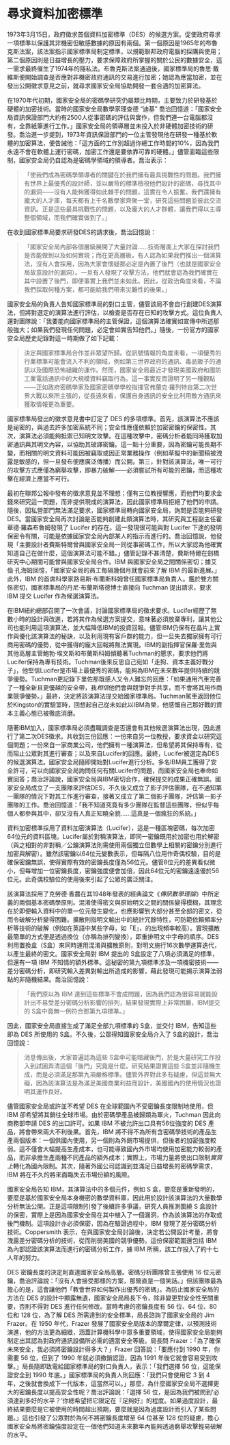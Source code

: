 # 尋求資料加密標準

1973年3月15日，政府徵求首個資料加密標準（DES）的候選方案。促使政府尋求一項標準以保護其非機密但敏感數據的原因有兩個。第一個原因是1965年的布魯克斯法案，該法案指示國家標準局制定標準，以規範聯邦政府電腦的採購與使用；第二個原因則是日益增長的壓力，要求保障政府所掌握的關於公民的數據安全，這一需求最終催生了1974年的隱私法。布魯克斯法案通過後，國家標準局的魯思·戴維斯便開始調查是否應對非機密政府通訊的交易進行加密；她認為應當加密，並在發出公開徵求意見之前，就尋求國家安全局協助開發一套合適的加密算法。

在1970年代初期，國家安全局的密碼學研究仍屬類比時期，主要致力於研發基於硬體的加密技術。當時的國家安全局數學家理查德 “迪基” 喬治回憶道：「國家安全局資訊保證部門大約有2500人從事密碼的評估與實作，但我們連一台電腦都沒有，全靠紙筆進行工作。」國家安全局的領導層並未投入於非硬體加密技術的研發。喬治進一步提到，1973年資訊保證部門的一位主管發現他在研發一種基於軟體的加密算法，便告誡他：「這方面的工作別超過你總工作時間的10%，因為我們永遠不會在軟體上運行密碼，加密工作還是要依靠可靠的硬體。」儘管面臨這些限制，國家安全局仍自認為是密碼學領域的領導者。喬治表示：

>「使我們成為密碼學領導者的關鍵在於我們擁有最具挑戰性的問題。我們擁有世界上最優秀的設計師，並以嚴苛的標準檢視他們設計的密碼，尋找其中的漏洞——沒有人能夠獲得如此棘手的問題，這實在令人振奮。我們還擁有龐大的人才庫，每天都有上千名數學家齊聚一堂，研究這些問題並彼此交流資訊。正是這些最具挑戰性的問題，以及龐大的人才群體，讓我們得以主導整個領域，而我們確實做到了。」

在收到國家標準局要求研發DES的請求後，喬治回憶說：

>「國家安全局內部各個層級展開了大量討論……技術層面上大家在探討我們是否能做到以及如何實現；而在更高層級，有人認為如果我們推出一個演算法，沒有人會採用，因為大家會懷疑那必定是內置了後門（也就是國家安全局故意設計的漏洞）。一旦有人發現了攻擊方法，他們就會認為我們確實在其中設置了後門，即便事實上我們並未如此。因此，從政治角度來看，不論我們採取何種方案，都可能給我們帶來災難性的後果。」

國家安全局的負責人告知國家標準局的對口主管，儘管該局不會自行創建DES演算法，但將對選定的演算法進行評估，以檢查是否存在已知的攻擊方式。這位負責人還對團隊說：「我要能向國家標準局的主管保證，這個演算法確實如宣傳中所述那般強大；如果我們發現任何問題，必定會如實告知他們。」隨後，一份官方的國家安全局歷史記錄對這一時期做了如下記載：

> 決定與國家標準局合作並非眾望所歸。從訊號情報的角度來看，一項優秀的行業標準可能會流入不利的領域，例如第三世界政府的通訊、毒品販子的通訊以及國際恐怖組織的運作。然而，國家安全局最近才發現美國政府和國防工業電話通訊中的大規模資料竊取行為。這一事實反而證明了另一種觀點——正如政府密碼學家及國家密碼學學校指揮官弗蘭克·羅列特自第二次世界大戰以來所主張的，從長遠來看，保護自身通訊的安全比利用敵方通訊來獲取情報更為重要。

國家標準局發出的徵求意見書中訂定了 DES 的多項標準。首先，該演算法不應該是祕密的，與過去許多加密系統不同；安全性應僅依賴於加密密鑰的保密性。其次，演算法必須能夠抵禦已知明文攻擊。在這種攻擊中，密碼分析者能同時獲取加密通訊與其明文內容，以協助其破譯密鑰。這一點十分重要，因為密鑰可能長期不變，而相關的明文資料可能因被竊取或因正常業務操作（例如草擬中的新聞稿被洩露是敏感的，但一旦發布便應廣泛傳播）而公開。第三，針對該演算法，唯一可行的攻擊方式應僅為窮舉攻擊，即暴力破解——必須嘗試所有可能的密鑰，而這種攻擊在經濟上應當不可行。

最初在聯邦公報中發布的徵求意見並不理想；僅有三位教授響應，而他們均要求金錢來研究這一問題，而非提供現成的演算法，因此國家標準局拒絕了他們的申請。隨後，因私營部門無法滿足要求，國家標準局轉向國家安全局，詢問是否能夠研發 DES。當國家安全局再次討論是否能夠創建此類演算法時，其研究與工程副主任霍華德·羅森布魯姆發現了 Lucifer 的存在。這一發現很可能與對 Lucifer 下達的發明保密令有關，可能是依據國家安全局內部某人的指示而進行的。喬治回憶說，他發現「主要設計者費斯特爾曾與國家安全局一同從事密碼工作，所以大家認為他確實知道自己在做什麼，這個演算法可能不錯。」儘管記錄不甚清楚，費斯特爾在劍橋研究中心期間可能曾與國家安全局合作。IBM 與國家安全局之間關係密切；據艾倫·孔海姆回憶，「國家安全局的員工每隔幾個月就會前來了解 IBM 的最新進展。」此外，IBM 的首席科學家路易斯·布蘭斯科姆曾任國家標準局負責人。鑑於雙方關係密切，國家標準局的丹尼·布蘭斯塔德博士直接向 Tuchman 提出請求，要求 IBM 提交 Lucifer 作為候選演算法。

在IBM紐約總部召開了一次會議，討論國家標準局的徵求要求。Lucifer經歷了無數小時的設計與改進，若將其作為候選方案提交，意味著必須放棄專利，讓其他公司也能利用這項演算法，並大幅降低IBM的投資回報。儘管IBM仍保有在晶片上實作與優化該演算法的秘訣，以及利用現有客戶群的能力，但一旦失去獨家擁有可行商用密碼的優勢，從中獲得的龐大回報將無法實現。IBM的副指揮官保羅·里佐與其他高層主管鮑勃·埃文斯和布蘭斯科姆傾聽著Tuchman的懇求，要求他們將Lucifer保持為專有技術。Tuchman後來反思自己宛如「走狗、資本主義好戰分子」，他堅信Lucifer是市場上最優秀的密碼，能夠為IBM在未來數年提供持續的競爭優勢。Tuchman更記錄下里佐那既感人又令人難忘的回應：「如果通用汽車完善了一種全新且更優越的安全帶，我*相信*他們會與競爭對手共享，而不會將其用作商業競爭優勢。」最終，決定將該演算法提交給國家標準局。Tuchman駕車返回他位於Kingston的實驗室時，回想起自己從未如此以IBM為榮，他感慨自己那好戰的資本主義心態已被徹底消磨。

隨著IBM加入，國家標準局必須盡職調查是否還會有其他候選演算法出現，因此進行了第二次DES徵求。共收到三份回應：一份來自另一位教授，要求資金以研究這個問題；一份來自一家商業公司，他們擁有一種演算法，但希望將其保持專有，從而阻止公眾對其進行審查；以及來自Lucifer的回應。最終，Lucifer被選定為DES的候選演算法。國家安全局隨即開始對Lucifer進行分析。多名IBM員工獲得了安全許可，可以向國家安全局詢問任何有關Lucifer的問題，而國家安全局也奉命如實回答；喬治評論說，國家安全局與IBM密切合作，確保提交的成果正確無誤。國家安全局成立了一支團隊來評估DES，不久後又成立了影子評估團隊，在不通知第一團隊的情況下對其工作進行審查，接著又成立了第二個影子團隊，評估第一影子團隊的工作。喬治回憶道：「我不知道究竟有多少團隊在監督這些團隊，但似乎每個人都參與其中，卻又沒有人真正知曉全貌……這真是一個瘋狂的系統。」

資料加密標準採用了資料加密演算法（Lucifer），這是一種區塊密碼，每次加密64位元的資料區塊。Lucifer屬於對稱演算法，即同一密鑰既用於加密也用於解密（與之相對的非對稱／公鑰演算法則需使用兩個獨立但數學上相關的密鑰分別進行加密與解密）。雖然該密鑰以64位元變數表示，但每隔八位用作奇偶校驗，目的是確保密鑰無誤，使得實際有效的密鑰長度僅為56位元。儘管8位元的差異看似微小，但每增加一位密鑰長度，密鑰強度便會加倍，因此64位元的密鑰遠遠優於56位元。此奇偶校驗位的使用後來引起了公眾的廣泛關注。

該演算法採用了克勞德·香農在其1948年發表的經典論文《*傳訊數學理論*》中所定義的兩個基本密碼學原則。混淆使得密文與原始明文之間的關係變得模糊，其理念在於即便輸入資料中的單一位元發生變化，也應影響到大部分甚至全部的密文，從而令破解分析變得困難。擴散則指明文輸出中的統計冗餘特性，可防範依賴頻率分析等技術的破解（例如在英語中某些字母，如「E」，的出現頻率較高）。實現擴散最簡單的方式便是透過換位（亦稱為排列變換），即重排明文中字母的順序。DES 利用置換盒（S盒）來同時運用混淆與擴散原則，對明文施行16次數學運算迭代，以產生最終的密文。國家安全局對 IBM 提出的 S盒設定了八項必須滿足的標準，但還有一項 IBM 不知情的額外標準。這秘密的第九項標準涉及一項機密技術——差分密碼分析，即研究輸入差異對輸出所造成的影響，藉此發現可能揭示演算法弱點的非隨機結果。喬治回憶說：

>「我們原以為 IBM 達到這些標準不會成問題，因為我們認為很容易就能設計出不易受差分密碼分析影響的排列，結果發現實際上非常困難，IBM提交的 S盒中竟無一例符合那第九項標準。」

因此，國家安全局直接生成了滿足全部九項標準的 S盒，並交付 IBM，告知這些即為 DES 所使用的 S盒。不久後，公眾得知國家安全局介入了 S盒的設計，喬治回憶說：

> 消息傳出後，大家普遍認為這些 S盒中可能暗藏後門，於是大量研究工作投入到試圖弄清這個「後門」究竟是什麼。研究結果證實這些 S盒並非隨機生成，而是必須滿足那第九項嚴格標準。儘管外界對此多有疑慮，但這並無大礙，因為該演算法是為滿足美國商業利益而設計，美國國內的使用情況也證明其運作良好。

儘管國家安全局或許並不希望 DES 在全球範圍內不受密鑰長度限制地使用，但 IBM 卻希望將其銷往全球市場。由於密碼學產品被歸類為軍火，Tuchman 因此向商務部申請 DES 的出口許可。如果 IBM 不被允許出口具有56位強度的 DES 產品，將會帶來兩大不利後果。首先，IBM 將不得不為所有含密碼學技術的產品生產兩個版本：一個供國內使用，另一個則為外銷市場提供，但後者的加密強度較弱。這不僅會大幅提高生產成本，也可能導致國內外市場均使用加密能力較弱的產品，而非承擔生產兩種不同產品的額外成本；實際上，市場力量將使出口限制*實質上*轉化為國內限制。其次，隨著外國公司認識到並滿足日益增長的密碼學需求，IBM 將在不久的將來面臨失去市場份額的風險。

國家安全局告知 IBM，其演算法中的多個元件，例如 S 盒，要麼是重新發明的，要麼是基於國家安全局本身機密的數學資料庫，因此用於設計該演算法的大量數學分析無法公開。正是這項限制引發了後續許多爭議，研究人員推測圍繞 S 盒設計的保密，實際上是因為國家安全局在其中植入了一個漏洞，作為該演算法的存取或後門機制。這項設計亦必須保密，因為在驗證過程中，IBM 發現了差分密碼分析技術。Coppersmith 表示，在與國家安全局討論後，決定若公開設計考量，將會洩露差分密碼分析的技術，從而削弱美國的競爭優勢。這份保密範圍還包括 IBM 為內部認證該演算法而進行的密碼分析工作，據 IBM 所稱，該工作投入了約十七人年的努力。

DES 密鑰長度的決定則直達國家安全局高層。密碼分析團隊曾主張使用 16 位元密鑰，喬治評論說：「沒有人會接受那樣的方案，那簡直是一個笑話。」但該團隊最為擔心的是，這會讓他們「教會世界如何製作出優秀的密碼」。為防止國家安全局的方法在 DES 的設計中顯露無遺，國家安全局局長下令，除非變更對安全性至關重要，否則不得對 DES 進行任何修改。當時考慮的密鑰長度有 56 位、64 位、80 位和 128 位，為了解 DES 所需達到的安全標準，局長諮詢了國家安全局的 Jim Frazer。在 1950 年代，Frazer 發展了國家安全局版本的摩爾定律，以預測技術演進，他的方法更為細緻，涵蓋計算機科學中眾多重要領域，使得國家安全局能夠制定出其認為對政府通訊設備所必需的適當安全等級。局長問 Frazer：「為了確保未來安全，我必須將密鑰設計得多大？」Frazer 回答說：「要應付到 1990 年，你需要 56 位，但到了 1990 年就必須撤銷認證，因為 1991 年後它就會容易受到攻擊。」局長隨即致電給國家標準局的對口負責人，表示：「我們選擇 56 位，這能保證安全到 1990 年底。」國家標準局的負責人則回應：「我們只會使用它 3 到 4 年，之後就會換成下一代版本，這當然可以。」那麼，為什麼國家安全局不選擇更大的密鑰長度以提高安全性呢？喬治評論說：「選擇 56 位，是因為我們被問到‘必須達到多好的水平？’你總希望把它限定在『足夠好』的程度。如果過度設計，最終結果要麼是它被使用的時間超出預期，要麼就是因為過度設計而引入了某些問題。」這也引發了公眾對於為何不將密鑰長度增至 64 位甚至 128 位的疑慮，擔心國家安全局將密鑰強度設定在一個他們知道未來數年內能夠透過窮舉攻擊輕易破解的水平。